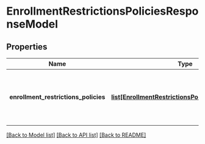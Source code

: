 # EnrollmentRestrictionsPoliciesResponseModel

## Properties
Name | Type | Description | Notes
------------ | ------------- | ------------- | -------------
**enrollment_restrictions_policies** | [**list[EnrollmentRestrictionsPolicyResponseModel]**](EnrollmentRestrictionsPolicyResponseModel.md) | Gets or sets Array of enrollment restriction policy search results | [optional] 

[[Back to Model list]](../README.md#documentation-for-models) [[Back to API list]](../README.md#documentation-for-api-endpoints) [[Back to README]](../README.md)


